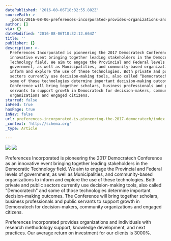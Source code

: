 ```yaml
---
datePublished: '2016-08-06T18:32:55.882Z'
sourcePath: >-
  _posts/2016-08-06-preferences-incorporated-provides-organizations-and-individu.md
author: []
via: {}
dateModified: '2016-08-06T18:32:12.664Z'
title: ''
publisher: {}
description: >-
  Preferences Incorporated is pioneering the 2017 Democratech Conference as an
  innovative event bringing together leading stakeholders in the Democratic
  Technology field. We aim to engage the Provincial and Federal levels of
  government, as well as Municipalities, and community-based organizations to
  inform and explore the use of these technologies. Both private and public
  sectors currently use decision-making tools, also called “Democratech” and
  some of those technologies determine important decision-making outcomes. The
  Conference will bring together scholars, business professionals and public
  servants to support growth in Democratech for decision-makers, community
  organizations and engaged citizens.
starred: false
inFeed: true
hasPage: true
inNav: false
url: preferences-incorporated-is-pioneering-the-2017-democratech/index.html
_context: 'http://schema.org'
_type: Article

---
```

![](https://the-grid-user-content.s3-us-west-2.amazonaws.com/79b9ab2a-189f-4bab-9923-93124007fcea.png)
![](https://the-grid-user-content.s3-us-west-2.amazonaws.com/76fbe9fb-980e-414f-bb7b-1bb850653977.jpg)

Preferences Incorporated is pioneering the 2017 Democratech Conference as an innovative event bringing together leading stakeholders in the Democratic Technology field. We aim to engage the Provincial and Federal levels of government, as well as Municipalities, and community-based organizations to inform and explore the use of these technologies. Both private and public sectors currently use decision-making tools, also called "Democratech" and some of those technologies determine important decision-making outcomes. The Conference will bring together scholars, business professionals and public servants to support growth in Democratech for decision-makers, community organizations and engaged citizens.

Preferences Incorporated provides organizations and individuals with research methodology support, knowledge development, and next practices. Our average return on investment for our clients is 3000%.